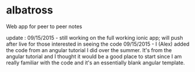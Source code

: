 # albatross
Web app for peer to peer notes

update : 
09/15/2015 - still working on the full working ionic app; will push after live for those interested in seeing the code
09/15/2015 - I (Alex) added the code from an angular tutorial I did over the summer. It's from the angular tutorial and I thought it would be a good place to start since I am really familiar with the code and it's an essentially blank angular template. 
